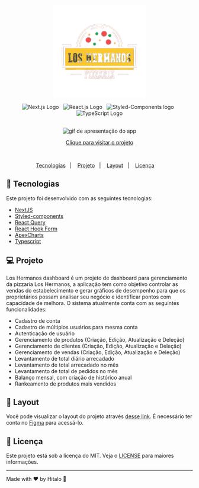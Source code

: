 <div align="center">
  <img alt="logo loshermanos dashboard" title="los_hermanos" src=".github/logo.png" width="250px" />

  <br />
    
<p align="center">
  <img alt="Next.js Logo" src="https://img.shields.io/badge/Next.js-@latest-F4A701?logo=next.js&labelColor=000">&nbsp;&nbsp;
  <img alt="React.js Logo" src="https://img.shields.io/badge/React.js-@latest-F4A701?logo=react&labelColor=fff">&nbsp;&nbsp;
  <img alt="Styled-Components logo" src="https://img.shields.io/badge/Styled%20Components-@latest-F4A701?logo=styled%20components&labelColor=fff">&nbsp;&nbsp;
  <img alt="TypeScript Logo" src="https://img.shields.io/badge/TypeScript-@latest-F4A701?logo=typescript&labelColor=fff">
</p>
</div>

<br />

<div align="center">
<img alt="gif de apresentação do app" title="los_hermanos" src=".github/apresentacao-loshermanos.gif" />
 
<br />    

<a href="https://loshermanos-dashboard-client.vercel.app/">Clique para visitar o projeto</a>
</div>

<br/>

<p align="center">
  <a href="#-tecnologias">Tecnologias</a>&nbsp;&nbsp;&nbsp;|&nbsp;&nbsp;&nbsp;
  <a href="#-projeto">Projeto</a>&nbsp;&nbsp;&nbsp;|&nbsp;&nbsp;&nbsp;
  <a href="#-layout">Layout</a>&nbsp;&nbsp;&nbsp;|&nbsp;&nbsp;&nbsp;
  <a href="#-licença">Licença</a>&nbsp;&nbsp;&nbsp;&nbsp;&nbsp;&nbsp;
</p>

## 🚀 Tecnologias

Este projeto foi desenvolvido com as seguintes tecnologias:

-   <a href="https://nodejs.org/en/">NextJS</a>
-   <a href="https://styled-components.com/">Styled-components</a>
-   <a href="https://react-query-v2.tanstack.com/">React Query</a>
-   <a href="https://react-hook-form.com/">React Hook Form</a>
-   <a href="https://apexcharts.com/">ApexCharts</a>
-   <a href="https://www.typescriptlang.org/">Typescript</a>

## 💻 Projeto

Los Hermanos dashboard é um projeto de dashboard para gerenciamento da pizzaria Los Hermanos, a aplicação tem como objetivo controlar as vendas do estabelecimento e gerar gráficos de desempenho para que os proprietários possam analisar seu negócio e identificar pontos com capacidade de melhora.
O sistema atualmente conta com as seguintes funcionalidades:

-   Cadastro de conta
-   Cadastro de múltiplos usuários para mesma conta
-   Autenticação de usuário
-   Gerenciamento de produtos (Criação, Edição, Atualização e Deleção)
-   Gerenciamento de clientes (Criação, Edição, Atualização e Deleção)
-   Gerenciamento de vendas (Criação, Edição, Atualização e Deleção)
-   Levantamento de total diário arrecadado
-   Levantamento de total arrecadado no mês
-   Levantamento de total de pedidos no mês
-   Balanço mensal, com criação de histórico anual
-   Rankeamento de produtos mais vendidos

## 🔖 Layout

Você pode visualizar o layout do projeto através [desse link](https://www.figma.com/file/5CcnUXRrXdKpUQezUykQ9a/Dashboard-Pizzaria?node-id=704%3A2). É necessário ter conta no [Figma](https://figma.com) para acessá-lo.

## :memo: Licença

Este projeto está sob a licença do MIT. Veja o [LICENSE](https://github.com/hitaloalvess/loshermanos-dashboard-client/blob/main/LICENSE) para maiores informações.

---

Made with ♥ by Hitalo 🚀
